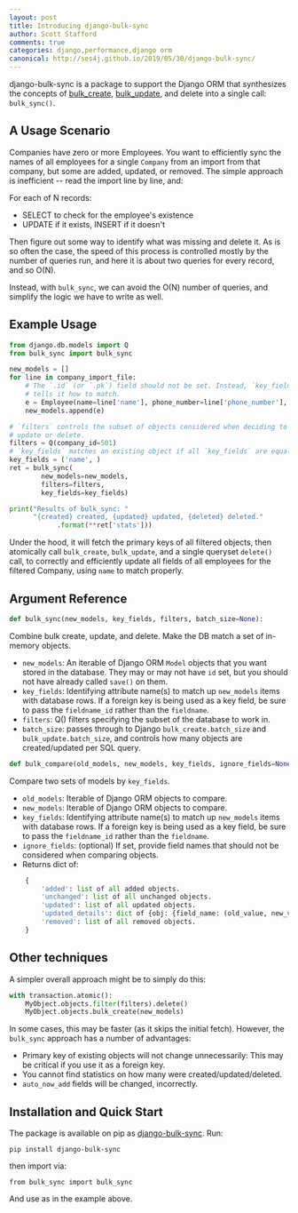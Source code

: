 ```yaml
---
layout: post
title: Introducing django-bulk-sync
author: Scott Stafford
comments: true
categories: django,performance,django orm
canonical: http://ses4j.github.io/2019/05/30/django-bulk-sync/
---
```


django-bulk-sync is a package to support the Django ORM that synthesizes the concepts of [bulk_create][bulk-create], [bulk_update][bulk-update], and delete into a single call: `bulk_sync()`.

## A Usage Scenario

Companies have zero or more Employees. You want to efficiently sync the names of all employees for a single `Company` from an import from that company, but some are added, updated, or removed.  The simple approach is inefficient -- read the import line by line, and:

For each of N records:

- SELECT to check for the employee's existence
- UPDATE if it exists, INSERT if it doesn't

Then figure out some way to identify what was missing and delete it.  As is so often the case, the speed of this process is controlled mostly by the number of queries run, and here it is about two queries for every record, and so O(N).

Instead, with `bulk_sync`, we can avoid the O(N) number of queries, and simplify the logic we have to write as well. 
    
## Example Usage

```python
from django.db.models import Q
from bulk_sync import bulk_sync

new_models = []
for line in company_import_file:
    # The `.id` (or `.pk`) field should not be set. Instead, `key_fields` 
    # tells it how to match.
    e = Employee(name=line['name'], phone_number=line['phone_number'], ...)
    new_models.append(e)

# `filters` controls the subset of objects considered when deciding to 
# update or delete.
filters = Q(company_id=501)  
# `key_fields` matches an existing object if all `key_fields` are equal.
key_fields = ('name', )  
ret = bulk_sync(
        new_models=new_models,
        filters=filters,
        key_fields=key_fields)

print("Results of bulk_sync: "
      "{created} created, {updated} updated, {deleted} deleted."
            .format(**ret['stats']))
```

Under the hood, it will fetch the primary keys of all filtered objects, then atomically call `bulk_create`, `bulk_update`, and a single queryset `delete()` call, to correctly and efficiently update all fields of all employees for the filtered Company, using `name` to match properly. 

## Argument Reference

```python
def bulk_sync(new_models, key_fields, filters, batch_size=None):
```

Combine bulk create, update, and delete.  Make the DB match a set of in-memory objects.
- `new_models`: An iterable of Django ORM `Model` objects that you want stored in the database. They may or may not have `id` set, but you should not have already called `save()` on them.
- `key_fields`: Identifying attribute name(s) to match up `new_models` items with database rows.  If a foreign key is being used as a key field, be sure to pass the `fieldname_id` rather than the `fieldname`.
- `filters`: Q() filters specifying the subset of the database to work in.
- `batch_size`: passes through to Django `bulk_create.batch_size` and `bulk_update.batch_size`, and controls how many objects are created/updated per SQL query.

```python
def bulk_compare(old_models, new_models, key_fields, ignore_fields=None):
```

Compare two sets of models by `key_fields`.
- `old_models`: Iterable of Django ORM objects to compare.
- `new_models`: Iterable of Django ORM objects to compare.
- `key_fields`: Identifying attribute name(s) to match up `new_models` items with database rows.  If a foreign key
        is being used as a key field, be sure to pass the `fieldname_id` rather than the `fieldname`.
- `ignore_fields`: (optional) If set, provide field names that should not be considered when comparing objects.
- Returns dict of: 
```python
    {
        'added': list of all added objects.
        'unchanged': list of all unchanged objects.
        'updated': list of all updated objects.
        'updated_details': dict of {obj: {field_name: (old_value, new_value)}} for all changed fields in each updated object.
        'removed': list of all removed objects.
    } 
```

## Other techniques

A simpler overall approach might be to simply do this:

```python
with transaction.atomic():
    MyObject.objects.filter(filters).delete()
    MyObject.objects.bulk_create(new_models)
```

In some cases, this may be faster (as it skips the initial fetch). However, the `bulk_sync` approach has a number of advantages:
- Primary key of existing objects will not change unnecessarily: This may be critical if you use it as a foreign key.
- You cannot find statistics on how many were created/updated/deleted.
- `auto_now_add` fields will be changed, incorrectly.

## Installation and Quick Start

The package is available on pip as [django-bulk-sync][django-bulk-sync].  Run:

`pip install django-bulk-sync`

then import via:

`from bulk_sync import bulk_sync`

And use as in the example above.


[bulk-create]: https://docs.djangoproject.com/en/dev/ref/models/querysets/#bulk-create
[bulk-update]: https://docs.djangoproject.com/en/dev/ref/models/querysets/#bulk-update
[django-bulk-sync]: https://pypi.org/project/django-bulk-sync/


